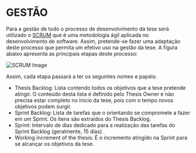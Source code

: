 GESTÃO
===========

Para a gestão de todo o processo de desenvolvimento da tese será utilizado o [SCRUM](http://pt.wikipedia.org/wiki/Scrum) que é uma metodologia ágil aplicada no desenvolvimento de software. Assim, pretende-se fazer uma adaptação deste processo que permita um efetivo uso na gestão da tese. A figura abaixo apresenta as principais etapas deste processo: 

![SCRUM Image](https://cloud.githubusercontent.com/assets/7033078/5713739/9c231194-9aa6-11e4-9947-03905756efb0.png)


Assim, cada etapa passará a ter os seguintes nomes e papéis:

- Thesis Backlog: Lista contendo todos os objetivos que a tese pretende atingir. O conteúdo desta lista é definido pelo Thesis Owner e não precisa estar completo no início da tese, pois com o tempo novos objetivos podem surgir.
- Sprint Backlog: Lista de tarefas que o orientando se compromete a fazer em um Sprint. Os itens são extraídos do Thesis Backlog.
- Sprint: Intervalo de dias dedicado para a realização das tarefas do Sprint Backlog (geralmente, 15 dias).
- Working increment of the thesis: É o incremento atingido na Sprint para se alcançar os objetivos da tese.
